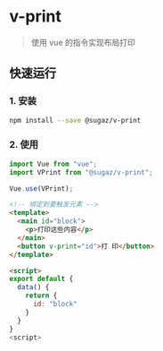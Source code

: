 # v-print

> 使用 vue 的指令实现布局打印

## 快速运行

### 1. 安装

```bash
npm install --save @sugaz/v-print
```

### 2. 使用

```js
import Vue from "vue";
import VPrint from "@sugaz/v-print";

Vue.use(VPrint);
```

```html
<!-- 绑定到要触发元素 -->
<template>
  <main id="block">
    <p>打印这些内容</p>
  </main>
  <button v-print="id">打 印</button>
</template>

<script>
export default {
  data() {
    return {
      id: "block"
    }
  }
}
<script>
```
